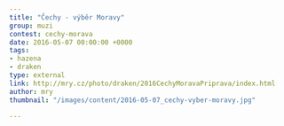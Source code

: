 ```yaml
---
title: "Čechy - výběr Moravy"
group: muzi
contest: cechy-morava
date: 2016-05-07 00:00:00 +0000
tags:
- hazena
- draken
type: external
link: http://mry.cz/photo/draken/2016CechyMoravaPriprava/index.html
author: mry
thumbnail: "/images/content/2016-05-07_cechy-vyber-moravy.jpg"

---
```

